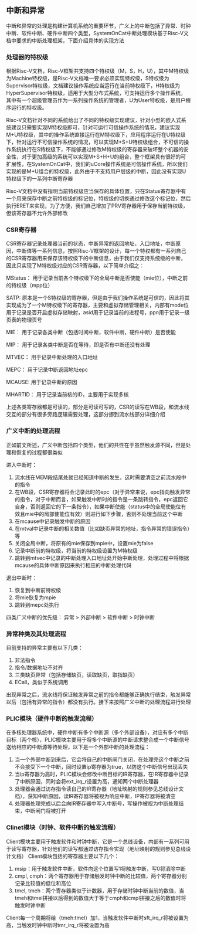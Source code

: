 ## 中断和异常
中断和异常的处理是构建计算机系统的重要环节，广义上的中断包括了异常、时钟中断、软件中断、硬件中断四个类型，SystemOnCat中断处理模块基于Risc-V文档中要求的中断处理框架，下面介绍具体的实现方法

### 处理器的特权级
根据Risc-V文档，Risc-V框架共支持四个特权级（M，S，H，U），其中M特权级为Machine特权级，是Risc-V文档唯一要求必须实现特权级，S特权级为Supervisor特权级，文档建议操作系统应当运行在当前特权级下，H特权级为HyperSupervisor特权级，适用于大型分布式系统，可支持运行多个操作系统，其中有一个超级管理员作为一系列操作系统的管理者，U为User特权级，是用户程序运行的特权级。

Risc-V文档针对不同的系统给出了不同的特权级实现建议，针对小型的嵌入式系统建议只需要实现M特权级即可，针对可运行可信操作系统的情况，建议实现M+U特权级，其中的操作系统直接运行在M特权级下，应用程序运行在U特权级下，针对运行不可信操作系统的情况，可以实现M+S+U特权级组合，不可信的操作系统执行在S特权级下，不能够通过修改M特权级的寄存器来破坏整个机器的安全性，对于更加高级的系统可以实现M+S+H+U的组合，整个框架具有很好的可扩展性，在SystemOnCat中，我们的uCore操作系统是可信操作系统，所以我们实现的是M+U组合的特权级，此外由于不支持用户层级的中断，因此没有实现U特权级下的一系列中断寄存器

Risc-V文档中没有指明当前特权级应当保存的具体位置，只在Status寄存器中有一个用来保存中断之前特权级的标记位，特权级的切换通过修改这个标记位，然后执行ERET来实现，为了方便，我们自己增加了PRV寄存器用于保存当前特权级，但该寄存器不允许外部修改

### CSR寄存器
CSR寄存器记录处理器当前的状态，中断异常的返回地址，入口地址，中断原因，中断值等一系列信息，按照Risc-V框架的设计，每一个特权都有一系列自己的CSR寄存器用来保存该特权级下的中断信息，由于我们仅支持系统级的中断，因此只实现了M特权级对应的CSR寄存器，以下简单介绍之：

MStatus：
用于记录当前各个特权级下的全局中断是否使能（mie位），中断之前的特权级（mpp位）

SATP:
原本是一个S特权级的寄存器，但是由于我们操作系统是可信的，因此将其实现成为了一个M特权级下的寄存器，主要和虚拟存储管理相关，内部有mode位用于记录是否开启虚拟存储映射，asid用于记录当前的进程号，ppn用于记录一级页表的物理页号

MIE：
用于记录各类中断（包括时间中断，软件中断，硬件中断）是否使能

MIP：
用于记录各类中断是否在等待，即是否有中断还没有处理

MTVEC：
用于记录中断处理的入口地址

MEPC：
用于记录中断返回地址epc

MCAUSE:
用于记录中断的原因

MHARTID：
用于记录当前核的ID，主要用于实现多核

上述各类寄存器都是可读的，部分是可读可写的，CSR的读写在WB段，和流水线交互的部分有很多旁路逻辑需要处理，这部分挪到流水线部分详细介绍

### 广义中断的处理流程
正如前文所述，广义中断包括四个类型，他们的共性在于虽然触发源不同，但是处理和恢复的过程都很类似

进入中断时：
1. 流水线在MEM段结尾处就已经知道中断的发生，这时需要清空之前流水段中的指令
2. 在WB段，CSR寄存器将会记录此时的epc（对于异常来说，epc指向触发异常的指令，对于中断而言，如果触发中断时的指令是一条跳转指令，epc返回它自身，否则返回它的下一条指令），如果中断使能（status中的全局使能位有效且mie中的局部使能位有效）则进行如下步骤，否则不处理当前这个中断
3. 在mcause中记录触发中断的原因
4. 在mtval中记录中断的相关数值（比如缺页异常的地址，指令异常的错误指令）等
5. 关闭全局中断，将原有的mie保存到mpie中，设置mie为false
6. 记录中断前的特权级，将当前的特权级设置为M特权级
7. 跳转到mtvec中记录的中断处理入口地址处开始中断处理，处理过程中将根据mcause的具体中断原因来执行相应的中断处理代码

退出中断时：
1. 恢复到中断前特权级
2. 将mie恢复为mpie
3. 跳转到mepc处执行

四类广义中断的优先级：
异常 > 外部中断 > 软件中断 > 时钟中断

### 异常种类及其处理流程
目前支持的异常主要有以下几类：
1. 非法指令
2. 指令/数据地址不对齐
3. 三类缺页异常（包括存储缺页，读取缺页，取指缺页）
4. ECall，类似于系统调用

出现异常之后，流水线将保证触发异常之前的指令都能够正确执行结束，触发异常以后（包括有异常的指令）都没有执行。接下来按照广义中断的处理流程进行处理

### PLIC模块（硬件中断的触发流程）
在多核处理器系统中，硬件中断有多个中断源（多个外部设备），对应有多个中断目标（两个核），PLIC模块主要用于将多个中断源的中断请求整合成一个中断信号送给相应的中断源等待处理，以下是一个外部中断的处理流程：

1. 当一个外部中断到来后，它会将自己的中断闸门关闭，在处理完这个中断之前不会接受下一个中断，同时设置ip寄存器为true，以防这个中断信号出现丢失
2. 当ip寄存器为高时，PLIC模块会修改中断目标的IR寄存器，在IR寄存器中记录了中断原因，同时会将ext_irq_r设置为高，通知两个中断处理器
3. 处理器会通过访存指令读自己的IR寄存器（地址映射的规则参见总线设计文档），获知中断原因，读IR寄存器将被视为响应中断，IP寄存器将被清空
4. 处理器处理完成以后会向IR寄存器中写入中断号，写操作被视为中断处理结束，中断闸门将被打开

### Clinet模块（时钟、软件中断的触发流程）
Client模块主要用于触发软件和时钟中断，它是一个总线设备，内部有一系列可用于读写寄存器，针对他们的读写都通过访存指令实现（地址映射的规则参见总线设计文档）
Client模块包括的寄存器主要以下几个：

1. msip：用于触发软件中断，软件向这个位置写1将触发中断，写0将消除中断
2. cmpl, cmph：两个寄存器用于存储触发时钟中断的比较值，两个寄存器分别记录比较值的低位和高位
3. tmel, tmeh：两个寄存器类似于计数器，用于存储时钟中断当前的数值，当tmeh和tmel拼接以后得到的数值大于等于cmph和cmpl拼接之后的数值时将触发时钟中断

Client每一个周期将给（tmeh:tmel）加1，当触发软件中断时sft_irq_r将被设置为高，当触发时钟中断时tmr_irq_r将被设置为高